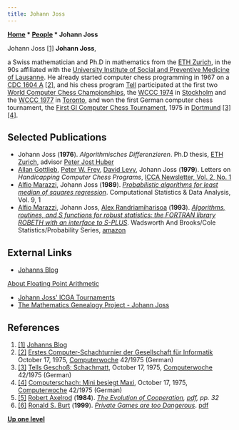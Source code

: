 ```yaml
---
title: Johann Joss
---
```

**[Home](Home "Home") \* [People](People "People") \* Johann Joss**



 [](http://info.uptrend.ch/uptrend/page/display/johanns-blog?v=29) Johann Joss <a id="cite-note-1" href="#cite-ref-1">[1]</a> 
**Johann Joss**,  

a Swiss mathematician and Ph.D in mathematics from the [ETH Zurich](ETH_Zurich "ETH Zurich"), in the 90s affiliated with the [University Institute of Social and Preventive Medicine of Lausanne](http://www.iumsp.ch/). He already started computer chess programming in 1967 on a [CDC 1604 A](CDC_1604 "CDC 1604") <a id="cite-note-2" href="#cite-ref-2">[2]</a>, and his chess program [Tell](Tell "Tell") participated at the first two [World Computer Chess Championships](World_Computer_Chess_Championship "World Computer Chess Championship"), the [WCCC 1974](WCCC_1974 "WCCC 1974") in [Stockholm](https://en.wikipedia.org/wiki/Stockholm) and the [WCCC 1977](WCCC_1977 "WCCC 1977") in [Toronto](https://en.wikipedia.org/wiki/Toronto), and won the first German computer chess tournament, the [First GI Computer Chess Tournament](First_GI_Computer_Chess_Tournament "First GI Computer Chess Tournament"), 1975 in [Dortmund](https://en.wikipedia.org/wiki/Dortmund) <a id="cite-note-3" href="#cite-ref-3">[3]</a> <a id="cite-note-4" href="#cite-ref-4">[4]</a>. 



## Selected Publications


* Johann Joss (**1976**). *Algorithmisches Differenzieren*. Ph.D thesis, [ETH Zurich](ETH_Zurich "ETH Zurich"), advisor [Peter Jost Huber](Mathematician#PJHuber "Mathematician")
* [Allan Gottlieb](Mathematician#AGottlieb "Mathematician"), [Peter W. Frey](Peter_W._Frey "Peter W. Frey"), [David Levy](David_Levy "David Levy"), Johann Joss (**1979**). Letters on *Handicapping Computer Chess Programs*, [ICCA Newsletter, Vol. 2, No. 1](ICGA_Journal#2_1 "ICGA Journal")
* [Alfio Marazzi](Mathematician#AMarazzi "Mathematician"), Johann Joss (**1989**). *[Probabilistic algorithms for least median of squares regression](http://portal.acm.org/citation.cfm?id=86808.86834&coll=GUIDE&dl=GUIDE&CFID=85883188&CFTOKEN=90350276)*. Computational Statistics & Data Analysis, Vol. 9, 1
* [Alfio Marazzi](Mathematician#AMarazzi "Mathematician"), Johann Joss, [Alex Randriamiharisoa](http://www.365chess.com/players/Alex_Randriamiharisoa) (**1993**). *[Algorithms, routines, and S functions for robust statistics: the FORTRAN library ROBETH with an interface to S-PLUS](http://portal.acm.org/citation.cfm?id=134866)*. Wadsworth And Brooks/Cole Statistics/Probability Series, [amazon](http://www.amazon.com/exec/obidos/ASIN/0534196985/acmorg-20)


## External Links


* [Johanns Blog](http://info.uptrend.ch/uptrend/page/display/johanns-blog?v=29)


 [About Floating Point Arithmetic](http://info.uptrend.ch/uptrend/page/display/numerische-probleme-mit-reals?v=54)
* [Johann Joss' ICGA Tournaments](https://www.game-ai-forum.org/icga-tournaments/person.php?id=494)
* [The Mathematics Genealogy Project - Johann Joss](http://genealogy.math.ndsu.nodak.edu/id.php?id=18636)


## References


1. <a id="cite-ref-1" href="#cite-note-1">[1]</a> [Johanns Blog](http://info.uptrend.ch/uptrend/page/display/johanns-blog?v=29)
2. <a id="cite-ref-2" href="#cite-note-2">[2]</a> [Erstes Computer-Schachturnier der Gesellschaft für Informatik](http://www.computerwoche.de/a/computer-logik-im-koeniglichen-spiel,1205123) October 17, 1975, [Computerwoche](Computerworld#Woche "Computerworld") 42/1975 (German)
3. <a id="cite-ref-3" href="#cite-note-3">[3]</a> [Tells Geschoß: Schachmatt](http://www.computerwoche.de/a/tells-geschoss-schachmatt,1205122), October 17, 1975, [Computerwoche](Computerworld#Woche "Computerworld") 42/1975 (German)
4. <a id="cite-ref-4" href="#cite-note-4">[4]</a> [Computerschach: Mini besiegt Maxi](http://www.computerwoche.de/heftarchiv/1975/42/1205115/), October 17, 1975, [Computerwoche](Computerworld#Woche "Computerworld") 42/1975 (German)
5. <a id="cite-ref-5" href="#cite-note-5">[5]</a> [Robert Axelrod](Mathematician#RAxelrod "Mathematician") (**1984**). *[The Evolution of Cooperation](https://en.wikipedia.org/wiki/The_Evolution_of_Cooperation), [pdf](http://www-personal.umich.edu/%7Eaxe/Axelrod_Evol_of_Coop_excerpts.pdf), pp. 32*
6. <a id="cite-ref-6" href="#cite-note-6">[6]</a> [Ronald S. Burt](https://en.wikipedia.org/wiki/Ronald_Stuart_Burt) (**1999**). *[Private Games are too Dangerous](http://www.springerlink.com/content/ut87478ut6402647/)*. [pdf](http://faculty.chicagobooth.edu/ronald.burt/research/PGAD.pdf)

**[Up one level](People "People")**







 
